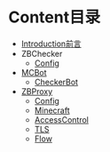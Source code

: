 ﻿# Content目录

* [Introduction前言](README.md)
* ZBChecker
  * [Config](ZBChecker/config.md)
* [MCBot](MCBot/README.md)
  * [CheckerBot](MCBot/CheckerBot.md)
* [ZBProxy](ZBProxy/README.md)
  * [Config](ZBProxy/config.md)
  * [Minecraft](ZBProxy/minecraft.md)
  * [AccessControl](ZBProxy/access.md)
  * [TLS](ZBProxy/tls.md)
  * [Flow](ZBProxy/flow.md)
